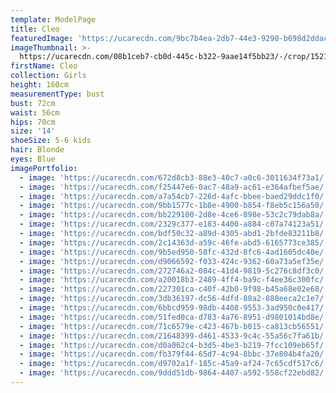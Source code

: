 ```yaml
---
template: ModelPage
title: Cleo
featuredImage: 'https://ucarecdn.com/9bc7b4ea-2db7-44e3-9290-b698d2ddac78/'
imageThumbnail: >-
  https://ucarecdn.com/08b1ceb7-cb0d-445c-b322-9aae14f5bb23/-/crop/1521x1843/111,0/-/preview/
firstName: Cleo
collection: Girls
height: 160cm
measurementType: bust
bust: 72cm
waist: 56cm
hips: 70cm
size: '14'
shoeSize: 5-6 kids
hair: Blonde
eyes: Blue
imagePortfolio:
  - image: 'https://ucarecdn.com/672d8cb3-88e3-40c7-a0c6-3011634f73a1/'
  - image: 'https://ucarecdn.com/f25447e6-0ac7-48a9-ac61-e364afbef5ae/'
  - image: 'https://ucarecdn.com/a7a54cb7-226d-4afc-bbee-baed29ddc1f0/'
  - image: 'https://ucarecdn.com/9bb1577c-1b8e-4900-b854-f8eb5c156a50/'
  - image: 'https://ucarecdn.com/bb229100-2d8e-4ce6-898e-53c2c79dab8a/'
  - image: 'https://ucarecdn.com/2329c377-e183-4400-a884-c07a74123a51/'
  - image: 'https://ucarecdn.com/bdf50c32-a89d-4305-abd1-2bfde83211b8/'
  - image: 'https://ucarecdn.com/2c14363d-a59c-46fe-abd5-6165773ce385/'
  - image: 'https://ucarecdn.com/9b5ed950-58fc-432d-8fc6-4ad1605dc40e/'
  - image: 'https://ucarecdn.com/d9066592-f033-424c-9362-60a73a5ef35e/'
  - image: 'https://ucarecdn.com/272746a2-084c-41d4-9819-5c276c8df3c0/'
  - image: 'https://ucarecdn.com/a20018b3-2489-4ff4-ba9c-f4ee36c300fc/'
  - image: 'https://ucarecdn.com/227301ca-c40f-42b0-9f98-b45a68e02e68/'
  - image: 'https://ucarecdn.com/3db36197-dc56-4dfd-88a2-888eeca2c1e7/'
  - image: 'https://ucarecdn.com/6bbcd959-98db-4408-9553-3ad950c0e417/'
  - image: 'https://ucarecdn.com/51fed0ca-d783-4a76-8951-d9801014bd8e/'
  - image: 'https://ucarecdn.com/71c6579e-c423-467b-b015-ca813cb56551/'
  - image: 'https://ucarecdn.com/21648399-d461-4533-9c4c-55a56c7fa61b/'
  - image: 'https://ucarecdn.com/d0a062c4-b3d5-4be3-b219-7fcc109eb65f/'
  - image: 'https://ucarecdn.com/fb379f44-65d7-4c94-8bbc-37e804b4fa20/'
  - image: 'https://ucarecdn.com/d9702a1f-185c-45a9-af24-7c65cdf517c6/'
  - image: 'https://ucarecdn.com/9ddd51db-9864-4407-a592-558cf22ebd82/'
---
```


